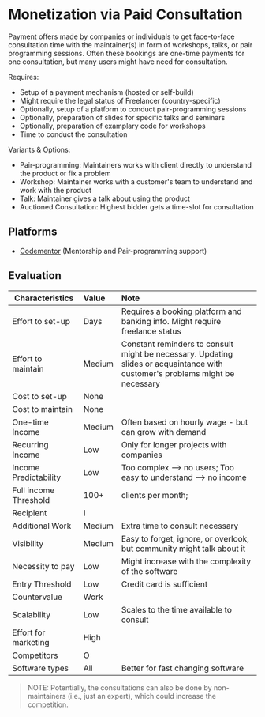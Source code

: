 # Monetization via Paid Consultation

Payment offers made by companies or individuals to get face-to-face consultation time with the maintainer(s) in form of workshops, talks, or pair programming sessions.
Often these bookings are one-time payments for one consultation, but many users might have need for consultation.

Requires:
* Setup of a payment mechanism (hosted or self-build)
* Might require the legal status of Freelancer (country-specific)
* Optionally, setup of a platform to conduct pair-programming sessions
* Optionally, preparation of slides for specific talks and seminars
* Optionally, preparation of examplary code for workshops
* Time to conduct the consultation

Variants & Options:
* Pair-programming: Maintainers works with client directly to understand the product or fix a problem
* Workshop: Maintainer works with a customer's team to understand and work with the product
* Talk: Maintainer gives a talk about using the product
* Auctioned Consultation: Highest bidder gets a time-slot for consultation

## Platforms
* [Codementor](https://www.codementor.io/) (Mentorship and Pair-programming support)

## Evaluation

| Characteristics                   | Value  | Note |
| --------------------------------- |:------ |:---- |
| Effort to set-up                  | Days   | Requires a booking platform and banking info. Might require freelance status
| Effort to maintain                | Medium | Constant reminders to consult might be necessary. Updating slides or acquaintance with customer's problems might be necessary
| Cost to set-up                    | None   | 
| Cost to maintain                  | None   | 
| One-time Income                   | Medium | Often based on hourly wage - but can grow with demand
| Recurring Income                  | Low    | Only for longer projects with companies
| Income Predictability             | Low    | Too complex --> no users; Too easy to understand --> no income
| Full income Threshold             | 100+   | clients per month; 
| Recipient                         | I      | 
| Additional Work                   | Medium | Extra time to consult necessary
| Visibility                        | Medium | Easy to forget, ignore, or overlook, but community might talk about it
| Necessity to pay                  | Low    | Might increase with the complexity of the software
| Entry Threshold                   | Low    | Credit card is sufficient
| Countervalue                      | Work   | 
| Scalability                       | Low    | Scales to the time available to consult
| Effort for marketing              | High   | 
| Competitors                       | O      | 
| Software types                    | All    | Better for fast changing software

> NOTE: Potentially, the consultations can also be done by non-maintainers (i.e., just an expert), which could increase the competition.